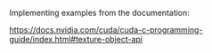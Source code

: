 Implementing examples from the documentation:

https://docs.nvidia.com/cuda/cuda-c-programming-guide/index.html#texture-object-api
